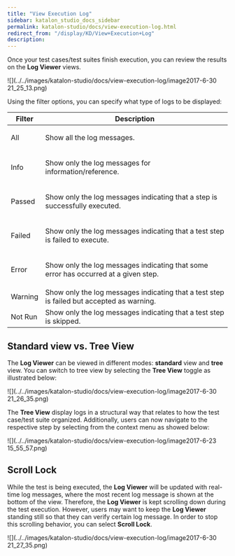 ```yaml
---
title: "View Execution Log" 
sidebar: katalon_studio_docs_sidebar
permalink: katalon-studio/docs/view-execution-log.html 
redirect_from: "/display/KD/View+Execution+Log" 
description: 
---
```

Once your test cases/test suites finish execution, you can review the results on the **Log Viewer** views.

![](../../images/katalon-studio/docs/view-execution-log/image2017-6-30 21_25_13.png)

Using the filter options, you can specify what type of logs to be displayed:

<table><thead><tr><th>Filter</th><th>Description</th></tr></thead><tbody><tr><td><p>All</p></td><td><p>Show all the log messages.</p></td></tr><tr><td><p>Info</p></td><td><p>Show only the log messages for information/reference.</p></td></tr><tr><td><p>Passed</p></td><td><p>Show only the log messages indicating that a step is successfully executed.</p></td></tr><tr><td><p>Failed</p></td><td><p>Show only the log messages indicating that a test step is failed to execute.</p></td></tr><tr><td><p>Error</p></td><td><p>Show only the log messages indicating that some error has occurred at a given step.</p></td></tr><tr><td>Warning</td><td>Show only the log messages indicating that a test step is failed but accepted as warning.</td></tr><tr><td>Not Run</td><td>Show only the log messages indicating that a test step is skipped.</td></tr></tbody></table>

Standard view vs. Tree View
---------------------------

The **Log Viewer** can be viewed in different modes: **standard** view and **tree** view. You can switch to tree view by selecting the **Tree View** toggle as illustrated below:

![](../../images/katalon-studio/docs/view-execution-log/image2017-6-30 21_26_35.png)

The **Tree View** display logs in a structural way that relates to how the test case/test suite organized. Additionally, users can now navigate to the respective step by selecting from the context menu as showed below:

![](../../images/katalon-studio/docs/view-execution-log/image2017-6-23 15_55_57.png)

Scroll Lock
-----------

While the test is being executed, the **Log Viewer** will be updated with real-time log messages, where the most recent log message is shown at the bottom of the view. Therefore, the **Log Viewer** is kept scrolling down during the test execution. However, users may want to keep the **Log Viewer** standing still so that they can verify certain log message. In order to stop this scrolling behavior, you can select **Scroll Lock**.

![](../../images/katalon-studio/docs/view-execution-log/image2017-6-30 21_27_35.png)